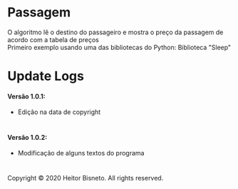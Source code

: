 # Passagem

O algoritmo lê o destino do passageiro e mostra o preço da passagem de acordo com a tabela de preços<br>Primeiro exemplo usando uma das bibliotecas do Python: Biblioteca "Sleep"

#

# Update Logs

####  Versão 1.0.1:
- Edição na data de copyright

#

#### Versão 1.0.2:

- Modificação de alguns textos do programa



#

Copyright © 2020 Heitor Bisneto. All rights reserved.